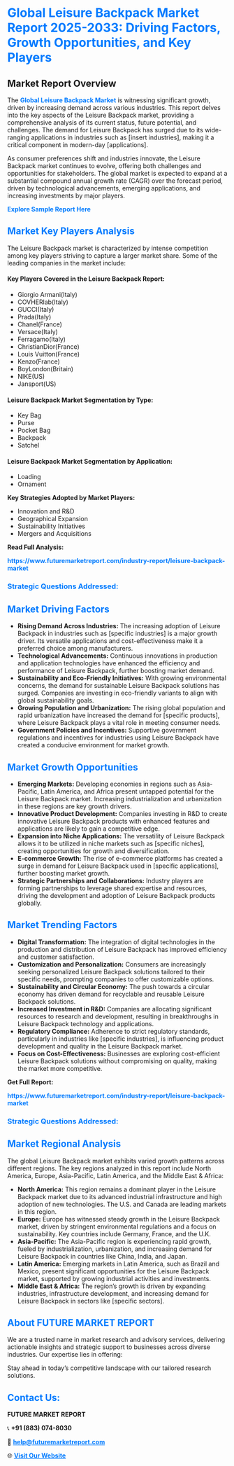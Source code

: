 <h1 style="color: #007BFF;">Global Leisure Backpack Market Report 2025-2033: Driving Factors, Growth Opportunities, and Key Players</h1>

<section id="overview">
<h2>Market Report Overview</h2>
<p>The <a href="https://www.futuremarketreport.com/industry-report/leisure-backpack-market" style="color: #007BFF; text-decoration: none;"><strong>Global Leisure Backpack Market</strong></a> is witnessing significant growth, driven by increasing demand across various industries. This report delves into the key aspects of the Leisure Backpack market, providing a comprehensive analysis of its current status, future potential, and challenges. The demand for Leisure Backpack has surged due to its wide-ranging applications in industries such as [insert industries], making it a critical component in modern-day [applications].</p>
<p>As consumer preferences shift and industries innovate, the Leisure Backpack market continues to evolve, offering both challenges and opportunities for stakeholders. The global market is expected to expand at a substantial compound annual growth rate (CAGR) over the forecast period, driven by technological advancements, emerging applications, and increasing investments by major players.</p>
</section>

<section id="overview">
<p><a href="https://www.futuremarketreport.com/request-sample/reportId=102922" style="color: #007BFF; text-decoration: none;"><strong>Explore Sample Report Here</strong></a></p>
</section>

<section id="key-players">
<h2 style="color: #007BFF;">Market Key Players Analysis</h2>
<p>The Leisure Backpack market is characterized by intense competition among key players striving to capture a larger market share. Some of the leading companies in the market include:</p>
<h4>Key Players Covered in the Leisure Backpack Report:</h4>
<ul><li>Giorgio Armani(Italy)</li><li>COVHERlab(Italy)</li><li>GUCCI(Italy)</li><li>Prada(Italy)</li><li>Chanel(France)</li><li>Versace(Italy)</li><li>Ferragamo(Italy)</li><li>ChristianDior(France)</li><li>Louis Vuitton(France)</li><li>Kenzo(France)</li><li>BoyLondon(Britain)</li><li>NIKE(US)</li><li>Jansport(US)</li></ul>
<h4>Leisure Backpack Market Segmentation by Type:</h4>
<ul><li>Key Bag</li><li>Purse</li><li>Pocket Bag</li><li>Backpack</li><li>Satchel</li></ul>

<h4>Leisure Backpack Market Segmentation by Application:</h4>
<ul><li>Loading</li><li>Ornament</li></ul>
<p><strong>Key Strategies Adopted by Market Players:</strong></p>
<ul>
<li>Innovation and R&D</li>
<li>Geographical Expansion</li>
<li>Sustainability Initiatives</li>
<li>Mergers and Acquisitions</li>
</ul>
</section>

<section>
<p><strong>Read Full Analysis: </strong></p><a href="https://www.futuremarketreport.com/industry-report/leisure-backpack-market" style="color: #007BFF; text-decoration: none;"><strong>https://www.futuremarketreport.com/industry-report/leisure-backpack-market</strong></a>
<h3 style="color: #007BFF;">Strategic Questions Addressed:</h3>
</section>

<section id="driving-factors">
<h2 style="color: #007BFF;">Market Driving Factors</h2>
<ul>
<li><strong>Rising Demand Across Industries:</strong> The increasing adoption of Leisure Backpack in industries such as [specific industries] is a major growth driver. Its versatile applications and cost-effectiveness make it a preferred choice among manufacturers.</li>
<li><strong>Technological Advancements:</strong> Continuous innovations in production and application technologies have enhanced the efficiency and performance of Leisure Backpack, further boosting market demand.</li>
<li><strong>Sustainability and Eco-Friendly Initiatives:</strong> With growing environmental concerns, the demand for sustainable Leisure Backpack solutions has surged. Companies are investing in eco-friendly variants to align with global sustainability goals.</li>
<li><strong>Growing Population and Urbanization:</strong> The rising global population and rapid urbanization have increased the demand for [specific products], where Leisure Backpack plays a vital role in meeting consumer needs.</li>
<li><strong>Government Policies and Incentives:</strong> Supportive government regulations and incentives for industries using Leisure Backpack have created a conducive environment for market growth.</li>
</ul>
</section>

<section id="growth-opportunities">
<h2 style="color: #007BFF;">Market Growth Opportunities</h2>
<ul>
<li><strong>Emerging Markets:</strong> Developing economies in regions such as Asia-Pacific, Latin America, and Africa present untapped potential for the Leisure Backpack market. Increasing industrialization and urbanization in these regions are key growth drivers.</li>
<li><strong>Innovative Product Development:</strong> Companies investing in R&D to create innovative Leisure Backpack products with enhanced features and applications are likely to gain a competitive edge.</li>
<li><strong>Expansion into Niche Applications:</strong> The versatility of Leisure Backpack allows it to be utilized in niche markets such as [specific niches], creating opportunities for growth and diversification.</li>
<li><strong>E-commerce Growth:</strong> The rise of e-commerce platforms has created a surge in demand for Leisure Backpack used in [specific applications], further boosting market growth.</li>
<li><strong>Strategic Partnerships and Collaborations:</strong> Industry players are forming partnerships to leverage shared expertise and resources, driving the development and adoption of Leisure Backpack products globally.</li>
</ul>
</section>

<section id="trending-factors">
<h2 style="color: #007BFF;">Market Trending Factors</h2>
<ul>
<li><strong>Digital Transformation:</strong> The integration of digital technologies in the production and distribution of Leisure Backpack has improved efficiency and customer satisfaction.</li>
<li><strong>Customization and Personalization:</strong> Consumers are increasingly seeking personalized Leisure Backpack solutions tailored to their specific needs, prompting companies to offer customizable options.</li>
<li><strong>Sustainability and Circular Economy:</strong> The push towards a circular economy has driven demand for recyclable and reusable Leisure Backpack solutions.</li>
<li><strong>Increased Investment in R&D:</strong> Companies are allocating significant resources to research and development, resulting in breakthroughs in Leisure Backpack technology and applications.</li>
<li><strong>Regulatory Compliance:</strong> Adherence to strict regulatory standards, particularly in industries like [specific industries], is influencing product development and quality in the Leisure Backpack market.</li>
<li><strong>Focus on Cost-Effectiveness:</strong> Businesses are exploring cost-efficient Leisure Backpack solutions without compromising on quality, making the market more competitive.</li>
</ul>
</section>

<section>
<p><strong>Get Full Report: </strong></p><a href="https://www.futuremarketreport.com/industry-report/leisure-backpack-market" style="color: #007BFF; text-decoration: none;"><strong>https://www.futuremarketreport.com/industry-report/leisure-backpack-market</strong></a>
<h3 style="color: #007BFF;">Strategic Questions Addressed:</h3>
</section>


<section id="regional-analysis">
<h2 style="color: #007BFF;">Market Regional Analysis</h2>
<p>The global Leisure Backpack market exhibits varied growth patterns across different regions. The key regions analyzed in this report include North America, Europe, Asia-Pacific, Latin America, and the Middle East & Africa:</p>
<ul>
<li><strong>North America:</strong> This region remains a dominant player in the Leisure Backpack market due to its advanced industrial infrastructure and high adoption of new technologies. The U.S. and Canada are leading markets in this region.</li>
<li><strong>Europe:</strong> Europe has witnessed steady growth in the Leisure Backpack market, driven by stringent environmental regulations and a focus on sustainability. Key countries include Germany, France, and the U.K.</li>
<li><strong>Asia-Pacific:</strong> The Asia-Pacific region is experiencing rapid growth, fueled by industrialization, urbanization, and increasing demand for Leisure Backpack in countries like China, India, and Japan.</li>
<li><strong>Latin America:</strong> Emerging markets in Latin America, such as Brazil and Mexico, present significant opportunities for the Leisure Backpack market, supported by growing industrial activities and investments.</li>
<li><strong>Middle East & Africa:</strong> The region’s growth is driven by expanding industries, infrastructure development, and increasing demand for Leisure Backpack in sectors like [specific sectors].</li>
</ul>
</section>

<footer>
<h2 style="color: #007BFF;">About FUTURE MARKET REPORT</h2>
<p>We are a trusted name in market research and advisory services, delivering actionable insights and strategic support to businesses across diverse industries. Our expertise lies in offering:</p>

<p>Stay ahead in today’s competitive landscape with our tailored research solutions.</p>

<h2 style="color: #007BFF;">Contact Us:</h2>
<p><strong>FUTURE MARKET REPORT</strong></p>
<p>📞 <strong>+91 (883) 074-8030</strong></p>
<p>📧 <strong><a href="mailto:help@futuremarketreport.com" style="color: #007BFF;">help@futuremarketreport.com</a></strong></p>
<p>🌐 <strong><a href="https://www.futuremarketreport.com/" style="color: #007BFF;">Visit Our Website</a></strong></p>
</footer>